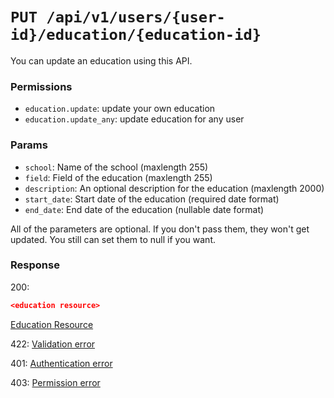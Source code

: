 # `PUT /api/v1/users/{user-id}/education/{education-id}`
You can update an education using this API.


### Permissions

- `education.update`: update your own education
- `education.update_any`: update education for any user

### Params

- `school`: Name of the school (maxlength 255)
- `field`: Field of the education (maxlength 255)
- `description`: An optional description for the education (maxlength 2000)
- `start_date`: Start date of the education (required date format)
- `end_date`: End date of the education (nullable date format)

All of the parameters are optional. If you don't pass them, they won't get updated.
You still can set them to null if you want.

### Response

200:
```json
<education resource>
```

[Education Resource](../../resources/education.md)

422: [Validation error](../../validation-errors.md)

401: [Authentication error](../../authentication-errors.md)

403: [Permission error](../../permission-errors.md)
